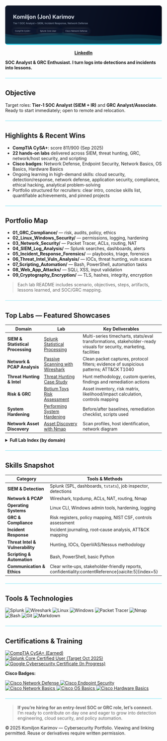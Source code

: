 <!-- Banner -->
<p align="center">
  <img src="./banner_komiljon.svg" alt="Komiljon Karimov — Cybersecurity Portfolio" />
</p>

<p align="center">
  <a href="https://www.linkedin.com/in/komiljon-karimov-secops"><b>LinkedIn</b></a>
</p>

**SOC Analyst & GRC Enthusiast. I turn logs into detections and incidents into lessons.**

<p align="center">
  <img src="./divider_wave.svg" alt="Accent divider" />
</p>

## Objective
Target roles: **Tier‑1 SOC Analyst (SIEM + IR)** and **GRC Analyst/Associate**.  
Ready to start immediately; open to remote and relocation.

<p align="center">
  <img src="./divider_wave.svg" alt="Accent divider" />
</p>

## Highlights & Recent Wins
- **CompTIA CySA+**: score 811/900 (Sep 2025)  
- **22 hands-on labs** delivered across SIEM, threat hunting, GRC, network/host security, and scripting  
- **Cisco badges**: Network Defense, Endpoint Security, Network Basics, OS Basics, Hardware Basics  
- Ongoing learning in high-demand skills: cloud security, detection/response, network defense, application security, compliance, ethical hacking, analytical problem-solving  
- Portfolio structured for recruiters: clear intro, concise skills list, quantifiable achievements, and pinned projects

<p align="center">
  <img src="./divider_wave.svg" alt="Accent divider" />
</p>

## Portfolio Map
- **01_GRC_Compliance/** — risk, audits, policy, ethics  
- **02_Linux_Windows_Security/** — permissions, logging, hardening  
- **03_Network_Security/** — Packet Tracer, ACLs, routing, NAT  
- **04_SIEM_Log_Analysis/** — Splunk searches, dashboards, alerts  
- **05_Incident_Response_Forensics/** — playbooks, triage, forensics  
- **06_Threat_Intel_Vuln_Analysis/** — IOCs, threat hunting, vuln scans  
- **07_Scripting_Automation/** — Bash, PowerShell, automation tasks  
- **08_Web_App_Attacks/** — SQLi, XSS, input validation  
- **09_Cryptography_Encryption/** — TLS, hashes, integrity, encryption  

> Each lab README includes scenario, objectives, steps, artifacts, lessons learned, and SOC/GRC mapping.

<p align="center">
  <img src="./divider_wave.svg" alt="Accent divider" />
</p>

## Top Labs — Featured Showcases  <a id="featured-labs"></a>


| Domain | Lab | Key Deliverables |
|---|---|---|
| **SIEM & Statistical Processing** | [Splunk Statistical Processing](04_SIEM_Log_Analysis/Lab07_Splunk_Statistical_Processing) | Multi-series timecharts, stats/eval transformations, stakeholder-ready visuals for security, marketing, facilities |
| **Network & PCAP Analysis** | [Passive Scanning with Wireshark](04_SIEM_Log_Analysis/Lab02_Passive_Scanning_Wireshark) | Clean packet captures, protocol filters; evidence of suspicious patterns; ATT&CK T1040 |
| **Threat Hunting & Intel** | [Threat Hunting Case Study](06_Threat_Intel_Vuln_Analysis/Lab03_Threat_Hunting) | Hunt methodology, custom queries, findings and remediation actions |
| **Risk & GRC** | [Botium Toys Risk Assessment](01_GRC_Compliance/Lab02_Botium_Toys_Risk_Assessment) | Asset inventory, risk matrix, likelihood/impact calculation, controls mapping |
| **System Hardening** | [Performing System Hardening](02_Linux_Windows_Security/Lab03_Performing_System_Hardening) | Before/after baselines, remediation checklist, scripts used |
| **Network Asset Discovery** | [Asset Discovery with Nmap](03_Network_Security/Lab01_Asset_Discovery) | Scan profiles, host identification, network diagram |

<details>
  <summary><b>Full Lab Index (by domain)</b></summary>

#### 01 — GRC & Compliance
- [Botium Toys Risk Assessment](01_GRC_Compliance/Lab02_Botium_Toys_Risk_Assessment)
- [Applying the NIST CSF](01_GRC_Compliance/Lab03_Applying_NIST_CSF)

#### 02 — Linux & Windows Security
- [Linux Permissions Lab](02_Linux_Windows_Security/Lab01_LinuxPermissions)
- [Lynis Hardening Audit](02_Linux_Windows_Security/Lab02_Linux_Hardening_Lynis)
- [Performing System Hardening](02_Linux_Windows_Security/Lab03_Performing_System_Hardening)
- [File Permissions & Access Control](02_Linux_Windows_Security/Lab04_File_Permissions)

#### 03 — Network Security
- [Asset Discovery with Nmap](03_Network_Security/Lab01_Asset_Discovery)

#### 04 — SIEM & Log Analysis
- [Splunk 1 – Using Fields](04_SIEM_Log_Analysis/01_Splunk_logs)
- [Passive Scanning with Wireshark](04_SIEM_Log_Analysis/Lab02_Passive_Scanning_Wireshark)
- [Splunk Search Optimisation](04_SIEM_Log_Analysis/Lab03_Splunk_Search_optimisation)
- [Splunk Scheduling Reports & Alerts](04_SIEM_Log_Analysis/Lab04_Scheduling_Reports_and_Alerts)
- [Splunk Visualizations](04_SIEM_Log_Analysis/Lab05_Splunk_Visualizations)
- [Splunk — Working with Time](04_SIEM_Log_Analysis/Lab06_Splunk_Working_with_time)
- [Splunk Statistical Processing](04_SIEM_Log_Analysis/Lab07_Splunk_Statistical_Processing)
- [Splunk Lookups & Subsearches](04_SIEM_Log_Analysis/Lab08_Splunk_Leveraging_Lookups_and_Subsearches)

#### 05 — Incident Response & Forensics
- [Incident Handler Journal](05_Incident_Response_Forensics/Lab02_Incident_Handler_Journal)

#### 06 — Threat Intel & Vulnerability Analysis
- [Vulnerability Assessment](06_Threat_Intel_Vuln_Analysis/Lab02_Vulnerability_Assessment)
- [Threat Hunting Lab](06_Threat_Intel_Vuln_Analysis/Lab03_Threat_Hunting)

#### 07 — Scripting & Automation
- (See folder for Bash/PowerShell tasks)

#### 08 — Web Application Security
- [SQL Injection Discovery](08_Web_App_Attacks/Lab01_SQL_Injection)
- [SQL Filtering Lab](08_Web_App_Attacks/Lab02_SQL_Filtering)

#### 09 — Cryptography & Encryption
- [File Integrity Checks](09_Cryptography_Encryption/Lab01_File_Data_Integrity_Checks)
- [File Data Encryption](09_Cryptography_Encryption/Lab02_File_Data_Encryption)

</details>

<p align="center">
  <img src="./divider_wave.svg" alt="Accent divider" />
</p>

## Skills Snapshot

| Category | Tools & Methods |
|---|---|
| **SIEM & Detection** | Splunk (SPL, dashboards, `tstats`), job inspector, detections |
| **Network & PCAP** | Wireshark, tcpdump, ACLs, NAT, routing, Nmap |
| **Operating Systems** | Linux CLI, Windows admin tools, hardening, logging |
| **GRC & Compliance** | Risk registers, policy mapping, NIST CSF, controls assessment |
| **Incident Response** | Incident journaling, root‑cause analysis, ATT&CK mapping |
| **Threat Intel & Vulnerability** | Hunting, IOCs, OpenVAS/Nessus methodology |
| **Scripting & Automation** | Bash, PowerShell, basic Python |
| **Communication & Ethics** | Clear write‑ups, stakeholder‑friendly reports, confidentiality:contentReference[oaicite:5]{index=5} |

<p align="center">
  <img src="./divider_wave.svg" alt="Accent divider" />
</p>


## Tools & Technologies
<p>
  <img alt="Splunk" title="Splunk" src="https://img.shields.io/badge/Splunk-0F172A?style=for-the-badge&logo=splunk&logoColor=E2E8F0" />
  <img alt="Wireshark" title="Wireshark" src="https://img.shields.io/badge/Wireshark-0F172A?style=for-the-badge&logo=wireshark&logoColor=22D3EE" />
  <img alt="Linux" title="Linux" src="https://img.shields.io/badge/Linux-0F172A?style=for-the-badge&logo=linux&logoColor=FCC624" />
  <img alt="Windows" title="Windows" src="https://img.shields.io/badge/Windows-0F172A?style=for-the-badge&logo=microsoft&logoColor=0078D6" />
  <img alt="Packet Tracer" title="Cisco Packet Tracer" src="https://img.shields.io/badge/Packet_Tracer-0F172A?style=for-the-badge&logo=cisco&logoColor=1BA0D7" />
  <img alt="Nmap" title="Nmap" src="https://img.shields.io/badge/Nmap-0F172A?style=for-the-badge&logo=gnometerminal&logoColor=FACC15" />
  <img alt="Bash" title="Bash Scripting" src="https://img.shields.io/badge/Bash-0F172A?style=for-the-badge&logo=gnubash&logoColor=10B981" />
  <img alt="Git" title="Git" src="https://img.shields.io/badge/Git-0F172A?style=for-the-badge&logo=git&logoColor=F97316" />
  <img alt="Markdown" title="Markdown" src="https://img.shields.io/badge/Markdown-0F172A?style=for-the-badge&logo=markdown&logoColor=94A3B8" />
</p>

<p align="center">
  <img src="./divider_wave.svg" alt="Accent divider" />
</p>

## Certifications & Training
<p>
  <a href="https://www.credly.com/badges/5063126d-1473-4080-b66d-defb68bfd79d/public_url">
    <img alt="CompTIA CySA+ (Earned)" title="CompTIA CySA+ (Earned)" src="https://img.shields.io/badge/CompTIA_CySA%2B-0F172A?style=for-the-badge&logo=comptia&logoColor=E2E8F0" />
  </a>
  <a href="#">
    <img alt="Splunk Core Certified User (Target Oct 2025)" title="Splunk Core Certified User (Target Oct 2025)" src="https://img.shields.io/badge/Splunk_Core_User-0F172A?style=for-the-badge&logo=splunk&logoColor=E2E8F0" />
  </a>
  <a href="https://www.credly.com/badges/4be7998b-7d20-4acf-be55-59730f2e40db/public_url">
    <img alt="Google Cybersecurity Certificate (In Progress)" title="Google Cybersecurity Certificate (In Progress)" src="https://img.shields.io/badge/Google_Cybersecurity_Certificate-0F172A?style=for-the-badge&logo=google&logoColor=E2E8F0" />
  </a>
</p>

**Cisco Badges:**
<p>
  <a href="https://www.credly.com/badges/f5c4561c-3858-45b2-9bbb-fc57d9a7c625/public_url">
    <img alt="Cisco Network Defense" title="Cisco Network Defense" src="https://img.shields.io/badge/Cisco_Network_Defense-0F172A?style=for-the-badge&logo=cisco&logoColor=1BA0D7" />
  </a>
  <a href="https://www.credly.com/badges/2e9c5252-f656-411d-ae2e-85c17c91897d/public_url">
    <img alt="Cisco Endpoint Security" title="Cisco Endpoint Security" src="https://img.shields.io/badge/Cisco_Endpoint_Security-0F172A?style=for-the-badge&logo=cisco&logoColor=22D3EE" />
  </a>
  <a href="https://www.credly.com/badges/187e06f9-f40b-4b42-a1f4-c68c311dcd9d/public_url">
    <img alt="Cisco Network Basics" title="Cisco Network Basics" src="https://img.shields.io/badge/Cisco_Network_Basics-0F172A?style=for-the-badge&logo=cisco&logoColor=60A5FA" />
  </a>
  <a href="https://www.credly.com/badges/c88b90ff-e392-481c-ba2e-5c993ed146a8/public_url">
    <img alt="Cisco OS Basics" title="Cisco OS Basics" src="https://img.shields.io/badge/Cisco_OS_Basics-0F172A?style=for-the-badge&logo=cisco&logoColor=A78BFA" />
  </a>
  <a href="https://www.credly.com/badges/e43cf92b-af53-4093-9087-4ebee647ddb3/public_url">
    <img alt="Cisco Hardware Basics" title="Cisco Hardware Basics" src="https://img.shields.io/badge/Cisco_Hardware_Basics-0F172A?style=for-the-badge&logo=cisco&logoColor=E2E8F0" />
  </a>
</p>

<p align="center">
  <img src="./divider_wave.svg" alt="Accent divider" />
</p>

> **If you’re hiring for an entry‑level SOC or GRC role, let’s connect.**  
> I’m ready to contribute on day one and eager to grow into detection engineering, cloud security, and policy automation.

© 2025 Komiljon Karimov — Cybersecurity Portfolio. Viewing and linking permitted. Reuse or derivatives require written permission.
